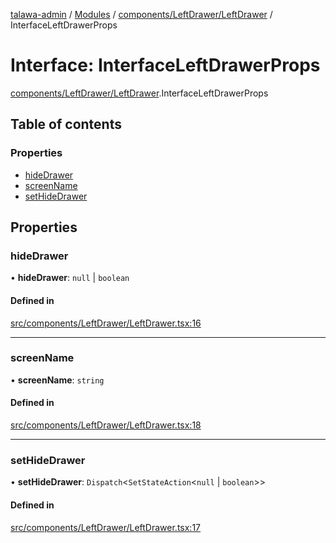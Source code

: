 [talawa-admin](../README.md) / [Modules](../modules.md) / [components/LeftDrawer/LeftDrawer](../modules/components_LeftDrawer_LeftDrawer.md) / InterfaceLeftDrawerProps

# Interface: InterfaceLeftDrawerProps

[components/LeftDrawer/LeftDrawer](../modules/components_LeftDrawer_LeftDrawer.md).InterfaceLeftDrawerProps

## Table of contents

### Properties

- [hideDrawer](components_LeftDrawer_LeftDrawer.InterfaceLeftDrawerProps.md#hidedrawer)
- [screenName](components_LeftDrawer_LeftDrawer.InterfaceLeftDrawerProps.md#screenname)
- [setHideDrawer](components_LeftDrawer_LeftDrawer.InterfaceLeftDrawerProps.md#sethidedrawer)

## Properties

### hideDrawer

• **hideDrawer**: ``null`` \| `boolean`

#### Defined in

[src/components/LeftDrawer/LeftDrawer.tsx:16](https://github.com/KshitijTodkar48/talawa-admin/blob/82b22ab/src/components/LeftDrawer/LeftDrawer.tsx#L16)

___

### screenName

• **screenName**: `string`

#### Defined in

[src/components/LeftDrawer/LeftDrawer.tsx:18](https://github.com/KshitijTodkar48/talawa-admin/blob/82b22ab/src/components/LeftDrawer/LeftDrawer.tsx#L18)

___

### setHideDrawer

• **setHideDrawer**: `Dispatch`\<`SetStateAction`\<``null`` \| `boolean`\>\>

#### Defined in

[src/components/LeftDrawer/LeftDrawer.tsx:17](https://github.com/KshitijTodkar48/talawa-admin/blob/82b22ab/src/components/LeftDrawer/LeftDrawer.tsx#L17)
